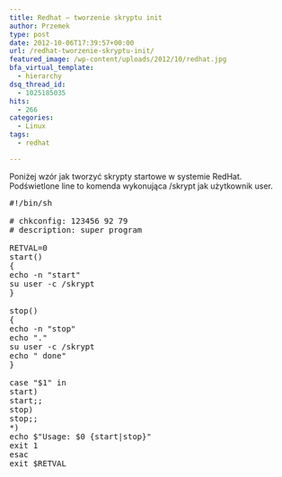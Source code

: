 ```yaml
---
title: Redhat – tworzenie skryptu init
author: Przemek
type: post
date: 2012-10-06T17:39:57+00:00
url: /redhat-tworzenie-skryptu-init/
featured_image: /wp-content/uploads/2012/10/redhat.jpg
bfa_virtual_template:
  - hierarchy
dsq_thread_id:
  - 1025185035
hits:
  - 266
categories:
  - Linux
tags:
  - redhat

---
```

Poniżej wzór jak tworzyć skrypty startowe w systemie RedHat. Podświetlone line to komenda wykonująca /skrypt jak użytkownik user.

<!--more-->

<pre class="nums:true lang:default mark:10,17 highlight:0 decode:true">#!/bin/sh

# chkconfig: 123456 92 79
# description: super program

RETVAL=0
start()
{
echo -n "start"
su user -c /skrypt
}

stop()
{
echo -n "stop"
echo "."
su user -c /skrypt
echo " done"
}

case "$1" in
start)
start;;
stop)
stop;;
*)
echo $"Usage: $0 {start|stop}"
exit 1
esac
exit $RETVAL</pre>

&nbsp;